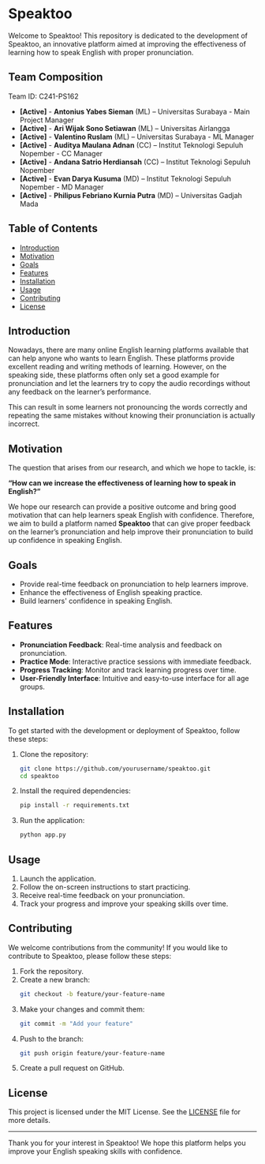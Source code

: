 # Speaktoo

Welcome to Speaktoo! This repository is dedicated to the development of Speaktoo, an innovative platform aimed at improving the effectiveness of learning how to speak English with proper pronunciation.

## Team Composition
Team ID: C241-PS162  

- **[Active]** - **Antonius Yabes Sieman** (ML) – Universitas Surabaya - Main Project Manager
- **[Active]** - **Ari Wijak Sono Setiawan** (ML) – Universitas Airlangga
- **[Active]** - **Valentino Ruslam** (ML) – Universitas Surabaya - ML Manager
- **[Active]** - **Auditya Maulana Adnan** (CC) – Institut Teknologi Sepuluh Nopember - CC Manager
- **[Active]** - **Andana Satrio Herdiansah** (CC) – Institut Teknologi Sepuluh Nopember 
- **[Active]** - **Evan Darya Kusuma** (MD) – Institut Teknologi Sepuluh Nopember - MD Manager
- **[Active]** - **Philipus Febriano Kurnia Putra** (MD) – Universitas Gadjah Mada

## Table of Contents

- [Introduction](#introduction)
- [Motivation](#motivation)
- [Goals](#goals)
- [Features](#features)
- [Installation](#installation)
- [Usage](#usage)
- [Contributing](#contributing)
- [License](#license)

## Introduction

Nowadays, there are many online English learning platforms available that can help anyone who wants to learn English. These platforms provide excellent reading and writing methods of learning. However, on the speaking side, these platforms often only set a good example for pronunciation and let the learners try to copy the audio recordings without any feedback on the learner’s performance.

This can result in some learners not pronouncing the words correctly and repeating the same mistakes without knowing their pronunciation is actually incorrect.

## Motivation

The question that arises from our research, and which we hope to tackle, is:

**“How can we increase the effectiveness of learning how to speak in English?”**

We hope our research can provide a positive outcome and bring good motivation that can help learners speak English with confidence. Therefore, we aim to build a platform named **Speaktoo** that can give proper feedback on the learner’s pronunciation and help improve their pronunciation to build up confidence in speaking English.

## Goals

- Provide real-time feedback on pronunciation to help learners improve.
- Enhance the effectiveness of English speaking practice.
- Build learners' confidence in speaking English.

## Features

- **Pronunciation Feedback**: Real-time analysis and feedback on pronunciation.
- **Practice Mode**: Interactive practice sessions with immediate feedback.
- **Progress Tracking**: Monitor and track learning progress over time.
- **User-Friendly Interface**: Intuitive and easy-to-use interface for all age groups.

## Installation

To get started with the development or deployment of Speaktoo, follow these steps:

1. Clone the repository:
    ```bash
    git clone https://github.com/yourusername/speaktoo.git
    cd speaktoo
    ```

2. Install the required dependencies:
    ```bash
    pip install -r requirements.txt
    ```

3. Run the application:
    ```bash
    python app.py
    ```

## Usage

1. Launch the application.
2. Follow the on-screen instructions to start practicing.
3. Receive real-time feedback on your pronunciation.
4. Track your progress and improve your speaking skills over time.

## Contributing

We welcome contributions from the community! If you would like to contribute to Speaktoo, please follow these steps:

1. Fork the repository.
2. Create a new branch:
    ```bash
    git checkout -b feature/your-feature-name
    ```
3. Make your changes and commit them:
    ```bash
    git commit -m "Add your feature"
    ```
4. Push to the branch:
    ```bash
    git push origin feature/your-feature-name
    ```
5. Create a pull request on GitHub.

## License

This project is licensed under the MIT License. See the [LICENSE](LICENSE) file for more details.

---

Thank you for your interest in Speaktoo! We hope this platform helps you improve your English speaking skills with confidence.
